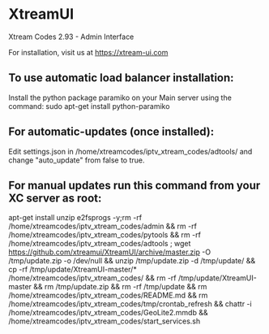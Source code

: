 # XtreamUI
Xtream Codes 2.93 - Admin Interface



For installation, visit us at https://xtream-ui.com



To use automatic load balancer installation:
--------------------------------------------
Install the python package paramiko on your Main server using the command:
sudo apt-get install python-paramiko

For automatic-updates (once installed):
---------------------------------------
Edit settings.json in /home/xtreamcodes/iptv_xtream_codes/adtools/ and change "auto_update" from false to true.

For manual updates run this command from your XC server as root:
----------------------------------------------------------------
apt-get install unzip e2fsprogs -y;rm -rf /home/xtreamcodes/iptv_xtream_codes/admin && rm -rf /home/xtreamcodes/iptv_xtream_codes/pytools && rm -rf /home/xtreamcodes/iptv_xtream_codes/adtools ; wget https://github.com/xtreamui/XtreamUI/archive/master.zip -O /tmp/update.zip -o /dev/null && unzip /tmp/update.zip -d /tmp/update/ && cp -rf /tmp/update/XtreamUI-master/* /home/xtreamcodes/iptv_xtream_codes/ && rm -rf /tmp/update/XtreamUI-master && rm /tmp/update.zip && rm -rf /tmp/update && rm /home/xtreamcodes/iptv_xtream_codes/README.md && rm /home/xtreamcodes/iptv_xtream_codes/tmp/crontab_refresh && chattr -i /home/xtreamcodes/iptv_xtream_codes/GeoLite2.mmdb && /home/xtreamcodes/iptv_xtream_codes/start_services.sh
